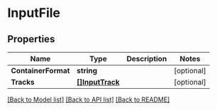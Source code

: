 # InputFile

## Properties
Name | Type | Description | Notes
------------ | ------------- | ------------- | -------------
**ContainerFormat** | **string** |  | [optional] 
**Tracks** | [**[]InputTrack**](InputTrack.md) |  | [optional] 

[[Back to Model list]](../README.md#documentation-for-models) [[Back to API list]](../README.md#documentation-for-api-endpoints) [[Back to README]](../README.md)


